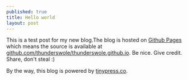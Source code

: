 ```yaml
---
published: true
title: Hello world
layout: post
---
```

This is a test post for my new blog.The blog is hosted on [Github Pages](http://pages.github.com/) which means the source is available at [github.com/thunderswole/thunderswole.github.io](http://github.com/thunderswole/thunderswole.github.io). Be nice. Give credit. Share, don't steal :)

By the way, this blog is powered by [tinypress.co](https://tinypress.co).